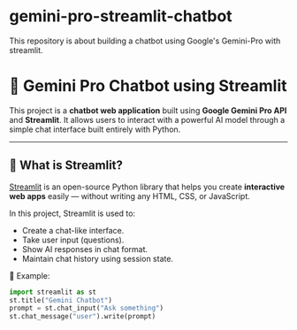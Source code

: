 # gemini-pro-streamlit-chatbot
This repository is about building a chatbot using Google's Gemini-Pro with streamlit.
# 💬 Gemini Pro Chatbot using Streamlit

This project is a **chatbot web application** built using **Google Gemini Pro API** and **Streamlit**. It allows users to interact with a powerful AI model through a simple chat interface built entirely with Python.

---

## 🌟 What is Streamlit?

[Streamlit](https://streamlit.io/) is an open-source Python library that helps you create **interactive web apps** easily — without writing any HTML, CSS, or JavaScript.

In this project, Streamlit is used to:

- Create a chat-like interface.
- Take user input (questions).
- Show AI responses in chat format.
- Maintain chat history using session state.

📌 Example:
```python
import streamlit as st
st.title("Gemini Chatbot")
prompt = st.chat_input("Ask something")
st.chat_message("user").write(prompt)
